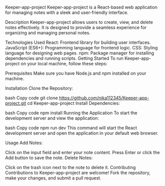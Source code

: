Keeper-app-project
Keeper-app-project is a React-based web application for managing notes with a sleek and user-friendly interface.

Description
Keeper-app-project allows users to create, view, and delete notes effectively. It is designed to provide a seamless experience for organizing and managing personal notes.

Technologies Used
React: Frontend library for building user interfaces.
JavaScript (ES6+): Programming language for frontend logic.
CSS: Styling language for designing web pages.
npm: Package manager for installing dependencies and running scripts.
Getting Started
To run Keeper-app-project on your local machine, follow these steps:

Prerequisites
Make sure you have Node.js and npm installed on your machine.

Installation
Clone the Repository:

bash
Copy code
git clone https://github.com/nika112345/Keeper-app-project.git
cd Keeper-app-project
Install Dependencies:

bash
Copy code
npm install
Running the Application
To start the development server and view the application:

bash
Copy code
npm run dev
This command will start the React development server and open the application in your default web browser.

Usage
Add Notes:

Click on the input field and enter your note content.
Press Enter or click the Add button to save the note.
Delete Notes:

Click on the trash icon next to the note to delete it.
Contributing
Contributions to Keeper-app-project are welcome! Fork the repository, make your changes, and submit a pull request.
